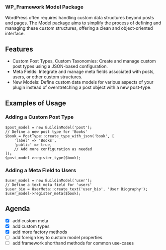 ### WP_Framework Model Package
WordPress often requires handling custom data structures beyond posts and pages. The Model package aims to simplify the process of defining and managing these custom structures, offering a clean and object-oriented interface.

## Features
- Custom Post Types, Custom Taxonomies: Create and manage custom post types using a JSON-based configuration.
- Meta Fields: Integrate and manage meta fields associated with posts, users, or other custom structures.
- New Models: Define custom data models for various aspects of your plugin instead of overstretching a post object with a new post-type.

## Examples of Usage

### Adding a Custom Post Type
```
$post_model = new BuildinModel('post');
// Define a new post type for 'Books'
$book = PostType::create_type_with_json('book', [
    'label' => 'Books',
    'public' => true,
    // Add more configuration as needed
]);
$post_model->register_type($book);
```

### Adding a Meta Field to Users
```
$user_model = new BuildinModel('user');
// Define a text meta field for 'users'
$user_bio = UserMeta::create_text('user_bio', 'User Biography');
$user_model->register_meta($book);
```

## Agenda
 - [x] add custom meta
 - [x] add custom types
 - [x] add more factory methods
 - [ ] add foreign key to custom model properties
 - [ ] add framework shorthand methods for common use-cases
